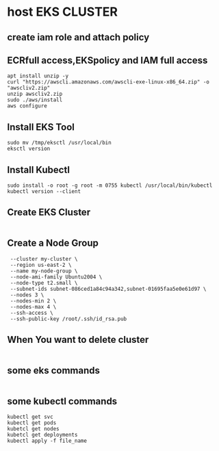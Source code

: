 # host EKS CLUSTER 
 ## create iam role and attach policy
 ## ECRfull access,EKSpolicy and IAM full access
 ```apt-get update -y
 apt install unzip -y
 curl "https://awscli.amazonaws.com/awscli-exe-linux-x86_64.zip" -o "awscliv2.zip"
 unzip awscliv2.zip
 sudo ./aws/install
 aws configure
 ```
 ## Install EKS Tool
 ```curl --silent --location "https://github.com/weaveworks/eksctl/releases/latest/download/eksctl_$(uname -s)_amd64.tar.gz" | tar xz -C /tmp
 sudo mv /tmp/eksctl /usr/local/bin
 eksctl version
 ```
 ## Install Kubectl
 ```curl -LO https://storage.googleapis.com/kubernetes-release/release/$(curl -s https://storage.googleapis.com/kubernetes-release/release/stable.txt)/bin/linux/amd64/kubectl
 sudo install -o root -g root -m 0755 kubectl /usr/local/bin/kubectl 
 kubectl version --client
 ```
 ## Create EKS Cluster
 ```eksctl create cluster --name my-cluster --region region-code --version 1.29 --vpc-public-subnets subnet-ExampleID1,subnet-ExampleID2 --without-nodegroup
 ```

 ## Create a Node Group
 ```eksctl create nodegroup \
  --cluster my-cluster \
  --region us-east-2 \
  --name my-node-group \
  --node-ami-family Ubuntu2004 \
  --node-type t2.small \
  --subnet-ids subnet-086ced1a84c94a342,subnet-01695faa5e0e61d97 \
  --nodes 3 \
  --nodes-min 2 \
  --nodes-max 4 \
  --ssh-access \
  --ssh-public-key /root/.ssh/id_rsa.pub
 ```




 ## When You want to delete cluster
 ```eksctl delete cluster --name my-cluster
 ```

## some eks commands
```eksctl get cluster
```
## some kubectl commands
```kubectl get all
kubectl get svc
kubectl get pods
kubetcl get nodes
kubetcl get deployments
kubectl apply -f file_name
```
